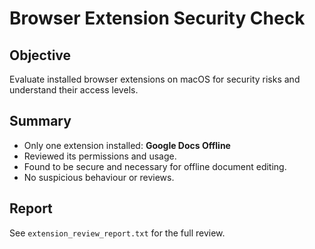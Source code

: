 # Browser Extension Security Check

## Objective
Evaluate installed browser extensions on macOS for security risks and understand their access levels.

## Summary
- Only one extension installed: **Google Docs Offline**
- Reviewed its permissions and usage.
- Found to be secure and necessary for offline document editing.
- No suspicious behaviour or reviews.

## Report
See `extension_review_report.txt` for the full review.
